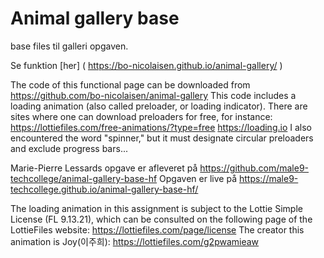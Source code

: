 # Animal gallery base
base files til galleri opgaven.

Se funktion [her] ( https://bo-nicolaisen.github.io/animal-gallery/ )

The code of this functional page can be downloaded from https://github.com/bo-nicolaisen/animal-gallery
This code includes a loading animation (also called preloader, or loading indicator).
There are sites where one can download preloaders for free, for instance: 
https://lottiefiles.com/free-animations/?type=free
https://loading.io
I also encountered the word "spinner," but it must designate circular preloaders and exclude progress bars... 

Marie-Pierre Lessards opgave er afleveret på
https://github.com/male9-techcollege/animal-gallery-base-hf
Opgaven er live på 
https://male9-techcollege.github.io/animal-gallery-base-hf/

The loading animation in this assignment is subject to the Lottie Simple License (FL 9.13.21), which can be consulted on the following page of the LottieFiles website:
https://lottiefiles.com/page/license
The creator this animation is Joy(이주희):
https://lottiefiles.com/g2pwamieaw
